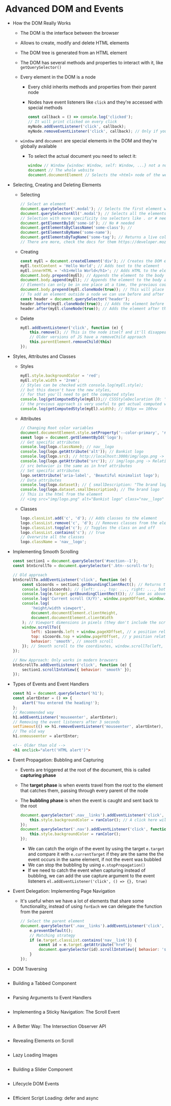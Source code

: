 # Advanced DOM and Events

-   How the DOM Really Works

    -   The DOM is the interface between the browser
    -   Allows to create, modify and delete HTML elements
    -   The DOM tree is generated from an HTML element
    -   The DOM has several methods and properties to interact with it, like `getQuerySelector()`
    -   Every element in the DOM is a node

        -   Every child inherits methods and properties from their parent node
        -   Nodes have event listeners like `click` and they're accessed with special methods

            ```JavaScript
            const callback = () => console.log('clicked');
            // It will print clicked on every click
            myNode.addEventListener('click', callback);
            myNode.removeEventListener('click', callback); // Only if you need to remove the listener
            ```

    -   `window` and `document` are special elements in the DOM and they're globally available

        -   To select the actual document you need to select it:

            ```JavaScript
            window // Window {window: Window, self: Window, ...} not a node
            document // The whole website
            document.documentElement // Selects the <html> node of the website
            ```

-   Selecting, Creating and Deleting Elements

    -   Selecting

        ```JavaScript
        // Select an element
        document.querySelector('.modal'); // Selects the first element with modal class
        document.querySelectorAll('.modal'); // Selects all the elements with modal class
        // Selection with more specificity (no selectors like . or # needed)
        document.getElementById('some-id'); // No # needed
        document.getElementsByClassName('some-class'); //
        document.getElementsByName('some-name');
        document.getElementsByTagName('some-tag'); // Returns a live collection
        // There are more, check the docs for them https://developer.mozilla.org/docs/Web/API/Document
        ```

    -   Creating

        ```JavaScript
        const myEl = document.createElement('div'); // Creates the DOM element
        myEl.textContent = 'Hello World'; // Adds text to the element
        myEl.innerHTML = '<h1>Hello World</h1>'; // Adds HTML to the element
        document.body.prepend(myEl); // Appends the element to the body before the other children
        document.body.append(myEl); // Appends the element to the body after the other children
        // Elements can only be in one place at a time, the previous code will only reflect the append
        document.body.prepend(myEl.cloneNode(true)); // This will place the prepend correctly
        // To add an element outside a node we can use before and after
        const header = document.querySelector('header');
        header.before(myEl.cloneNode(true)); // Adds the element before the node
        header.after(myEl.cloneNode(true)); // Adds the element after the node
        ```

    -   Delete

        ```JavaScript
        myEl.addEventListener('click', function (e) {
            this.remove(); // This is the node itself and it'll disappear when the user clicks on it
            // Older versions of JS have a removeChild approach
            this.parentElement.removeChild(this)
        });
        ```

-   Styles, Attributes and Classes

    -   Styles

        ```JavaScript
        myEl.style.backgroundColor = 'red';
        myEl.style.width = '2rem';
        // Styles can be checked with console.log(myEl.style);
        // but this doesn't have the new styles,
        // for that you'll need to get the computed styles
        console.log(getComputedStyle(myEl));// CSSStyleDeclaration {0: 'accent-color', ...}
        // the previous approach is very useful to get actual computed values like width, or height
        console.log(getComputedStyle(myEl).width); // 983px == 100vw
        ```

    -   Attributes

        ```JavaScript
        // Changing Root color variables
        document.documentElement.style.setProperty('--color-primary', 'red');
        const logo = document.getElementById('logo');
        // Get specific attributes
        console.log(logo.className); // nav__logo
        console.log(logo.getAttribute('alt')); // Bankist logo
        console.log(logo.src); // http://localhost:3000/img/logo.png -> Absolute path
        console.log(logo.getAttribute('src')); // img/logo.png -> Relative as in the element prop
        // src behavior is the same as in href attributes
        // Set specific attributes
        logo.setAttribute('aria-label', 'Beautiful minimalist logo');
        // Data attributes
        console.log(logo.dataset); // { smallDescription: "The brand logo" }
        console.log(logo.dataset.smallDescription); // The brand logo
        // This is the html from the element
        // <img src="img/logo.png" alt="Bankist logo" class="nav__logo" id="logo" data-small-description="The brand logo" />
        ```

    -   Classes

        ```JavaScript
        logo.classList.add('c', 'd'); // Adds classes to the element
        logo.classList.remove('c', 'd'); // Removes classes from the element
        logo.classList.toggle('c'); // Toggles the class on and off
        logo.classList.contains('c'); // true
        // Overwrite all the classes
        logo.className = 'nav__logo';
        ```

-   Implementing Smooth Scrolling

    ```JavaScript
    const section1 = document.querySelector('#section--1');
    const btnScrollTo = document.querySelector('.btn--scroll-to');

    // Old approach
    btnScrollTo.addEventListener('click', function (e) {
        const s1coords = section1.getBoundingClientRect(); // Returns the coordinates of the element relative to the viewport
        console.log(s1coords); // {left: ..., top: ..., right: ..., bottom: ...}
        console.log(e.target.getBoundingClientRect()); // Same as above
        console.log('Current scroll (X/Y)', window.pageXOffset, window.pageYOffset); // Current scroll position in pixels
        console.log(
            'height/width viewport',
            document.documentElement.clientHeight,
            document.documentElement.clientWidth
        ); // Viewport dimensions in pixels (they don't include the scroll bars)
        window.scrollTo({
            left: s1coords.left + window.pageXOffset, // x position relative to the document
            top: s1coords.top + window.pageYOffset, // y position relative to the document
            behavior: 'smooth', // smooth scroll
        }); // Smooth scroll to the coordinates, window.scrollTo(left, top) won't work with smooth scroll
    });

    // New Approach: Only works in modern browsers
    btnScrollTo.addEventListener('click', function (e) {
        section1.scrollIntoView({ behavior: 'smooth' });
    });
    ```

-   Types of Events and Event Handlers

    ```JavaScript
    const h1 = document.querySelector('h1');
    const alertEnter = () => {
        alert('You entered the heading!');
    };
    // Recommended way
    h1.addEventListener('mouseenter', alertEnter);
    // Removing the event listeners after 3 seconds
    setTimeout(() => h1.removeEventListener('mouseenter', alertEnter), 3000);
    // The old way
    h1.onmouseenter = alertEnter;
    ```

    ```HTML
    <!-- Older than old -->
    <h1 onclick="alert('HTML alert')">
    ```

-   Event Propagation: Bubbling and Capturing

    -   Events are triggered at the root of the document, this is called **capturing phase**
    -   The **target phase** is when events travel from the root to the element that catches them, passing through every parent of the node
    -   The **bubbling phase** is when the event is caught and sent back to the root

        ```JavaScript
        document.querySelector('.nav__links').addEventListener('click', function (e) {
            this.style.backgroundColor = ranColor(); // A click here will bubble the event up to the nav element.
        });
        document.querySelector('.nav').addEventListener('click', function (e) {
            this.style.backgroundColor = ranColor();
        });
        ```

        -   We can catch the origin of the event by using the target `e.target` and compare it with `e.currentTarget` if they are the same the the event occurs in the same element, if not the event was bubbled
        -   We can stop the bubbling by using `e.stopPropagation()`
        -   If we need to catch the event when capturing instead of bubbling, we can add the use capture argument to the event listeners `el.addEventListener('click', () => {}, true)`

-   Event Delegation: Implementing Page Navigation

    -   It's useful when we have a lot of elements that share some functionality, instead of using `forEach` we can delegate the function from the parent

        ```JavaScript
        // Select the parent element
        document.querySelector('.nav__links').addEventListener('click', function (e) {
            e.preventDefault();
            // Matching strategy
            if (e.target.classList.contains('nav__link')) {
                const id = e.target.getAttribute('href');
                document.querySelector(id).scrollIntoView({ behavior: 'smooth' });
            }
        });
        ```

-   DOM Traversing

    ```JavaScript

    ```

-   Building a Tabbed Component

    ```JavaScript

    ```

-   Parsing Arguments to Event Handlers

    ```JavaScript

    ```

-   Implementing a Sticky Navigation: The Scroll Event

    ```JavaScript

    ```

-   A Better Way: The Intersection Observer API

    ```JavaScript

    ```

-   Revealing Elements on Scroll

    ```JavaScript

    ```

-   Lazy Loading Images

    ```JavaScript

    ```

-   Building a Slider Component

    ```JavaScript

    ```

-   Lifecycle DOM Events

    ```JavaScript

    ```

-   Efficient Script Loading: defer and async

    ```JavaScript

    ```
